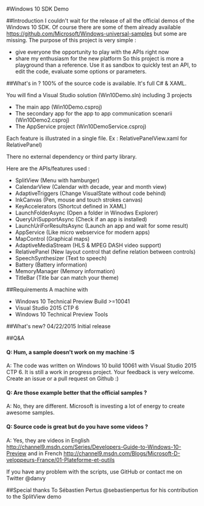 #Windows 10 SDK Demo

##Introduction
I couldn't wait for the release of all the official demos of the Windows 10 SDK. Of course there are some of them already available https://github.com/Microsoft/Windows-universal-samples but some are missing. The purpose of this project is very simple :
- give everyone the opportunity to play with the APIs right now
- share my enthusiasm for the new platform
So this project is more a playground than a reference. Use it as sandbox to quickly test an API, to edit the code, evaluate some options or parameters.

##What's in ?
100% of the source code is available. It's full C# & XAML.

You will find a Visual Studio solution (Win10Demo.sln) including 3 projects
- The main app (Win10Demo.csproj)
- The secondary app for the app to app communication scenarii (Win10Demo2.csproj)
- The AppService project (Win10DemoService.csproj)

Each feature is illustrated in a single file. Ex : RelativePanelView.xaml for RelativePanel)

There no external dependency or third party library.

Here are the APIs/features used :
- SplitView (Menu with hamburger)
- CalendarView (Calendar with decade, year and month view)
- AdaptiveTriggers (Change VisualState without code behind)
- InkCanvas (Pen, mouse and touch strokes canvas)
- KeyAccelerators (Shortcut defined in XAML)
- LaunchFolderAsync (Open a folder in Winodws Explorer)
- QueryUriSupportAsync (Check if an app is installed)
- LaunchUriForResultsAsync (Launch an app and wait for some result)
- AppService (Like micro webservice for modern apps)
- MapControl (Graphical maps)
- AdaptiveMediaStream (HLS & MPEG DASH video support)
- RelativePanel (New layout control that define relation between controls)
- SpeechSynthesizer (Text to speech)
- Battery (Battery information)
- MemoryManager (Memory information)
- TitleBar (Title bar can match your theme)

##Requirements
A machine with
- Windows 10 Technical Preview Build >=10041
- Visual Studio 2015 CTP 6
- Windows 10 Technical Preview Tools

##What's new?
04/22/2015 Initial release

##Q&A
#### Q: Hum, a sample doesn't work on my machine :S
A: The code was written on Windows 10 build 10061 with Visual Studio 2015 CTP 6. It is still a work in progress project. Your feedback is very welcome. Create an issue or a pull request on Github :)
#### Q: Are those example better that the official samples ?
A: No, they are different. Microsoft is investing a lot of energy to create awesome samples.
#### Q: Source code is great but do you have some videos ?
A: Yes, they are videos in English http://channel9.msdn.com/Series/Developers-Guide-to-Windows-10-Preview and in French http://channel9.msdn.com/Blogs/Microsoft-D-veloppeurs-France/01-Plateforme-et-outils

If you have any problem with the scripts, use GitHub or contact me on Twitter @danvy

##Special thanks
To Sébastien Pertus @sebastienpertus for his contribution to the SplitView demo
